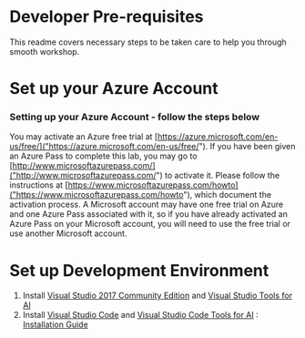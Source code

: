 # Developer Pre-requisites

This readme covers necessary steps to be taken care to help you through smooth workshop. 


# Set up your Azure Account

### Setting up your Azure Account - follow the steps below
You may activate an Azure free trial at [https://azure.microsoft.com/en-us/free/]("https://azure.microsoft.com/en-us/free/").
If you have been given an Azure Pass to complete this lab, you may go to [http://www.microsoftazurepass.com/]("http://www.microsoftazurepass.com/") to activate it. Please follow the instructions at [https://www.microsoftazurepass.com/howto]("https://www.microsoftazurepass.com/howto"), which document the activation process. A Microsoft account may have one free trial on Azure and one Azure Pass associated with it, so if you have already activated an Azure Pass on your Microsoft account, you will need to use the free trial or use another Microsoft account.

# Set up Development Environment

1. Install [Visual Studio 2017 Community Edition](https://visualstudio.microsoft.com/vs/community/)  and [Visual Studio Tools for AI](http://aka.ms/VSToolsforAI)
2. Install [Visual Studio Code](https://code.visualstudio.com/) and [Visual Studio Code Tools for AI](https://marketplace.visualstudio.com/items?itemName=ms-toolsai.vscode-ai) : [Installation Guide](https://github.com/Microsoft/vscode-tools-for-ai/blob/master/docs/installation.md)


